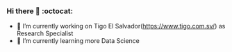 ### Hi there 👋 :octocat: 
- 🔭 I’m currently working on Tigo El Salvador(https://www.tigo.com.sv/) as Research Specialist
- 🌱 I’m currently learning more Data Science

<!--
**ramonescobar/ramonescobar** is a ✨ _special_ ✨ repository because its `README.md` (this file) appears on your GitHub profile.

Here are some ideas to get you started:


- 👯 I’m looking to collaborate on ...
- 🤔 I’m looking for help with ...
- 💬 Ask me about ...
- 📫 How to reach me: ...
- 😄 Pronouns: ...
- ⚡ Fun fact: ...
-->
